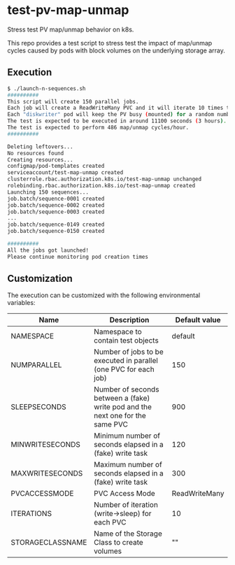 # test-pv-map-unmap
Stress test PV map/unmap behavior on k8s.

This repo provides a test script to stress test the impact of map/unmap cycles
caused by pods with block volumes on the underlying storage array.

## Execution
```bash
$ ./launch-n-sequences.sh 
##########
This script will create 150 parallel jobs.
Each job will create a ReadWriteMany PVC and it will iterate 10 times the creation of a pod to keep the PVC busy followed by another pod that is not going to use it.
Each "diskwriter" pod will keep the PV busy (mounted) for a random number of seconds between 120 and 300, the following "sleeper" pod will simply sleep for 900 seconds.
The test is expected to be executed in around 11100 seconds (3 hours).
The test is expected to perform 486 map/unmap cycles/hour.
##########

Deleting leftovers...
No resources found
Creating resources...
configmap/pod-templates created
serviceaccount/test-map-unmap created
clusterrole.rbac.authorization.k8s.io/test-map-unmap unchanged
rolebinding.rbac.authorization.k8s.io/test-map-unmap created
Launching 150 sequences...
job.batch/sequence-0001 created
job.batch/sequence-0002 created
job.batch/sequence-0003 created
...
job.batch/sequence-0149 created
job.batch/sequence-0150 created

##########
All the jobs got launched!
Please continue monitoring pod creation times
```

## Customization
The execution can be customized with the following environmental variables:

| Name             | Description                                                                    | Default value |
|------------------|--------------------------------------------------------------------------------|---------------|
| NAMESPACE        | Namespace to contain test objects                                              | default       |
| NUMPARALLEL      | Number of jobs to be executed in parallel (one PVC for each job)               | 150           |
| SLEEPSECONDS     | Number of seconds between a (fake) write pod and the next one for the same PVC | 900           |
| MINWRITESECONDS  | Minimum number of seconds elapsed in a (fake) write task                       | 120           |
| MAXWRITESECONDS  | Maximum number of seconds elapsed in a (fake) write task                       | 300           |
| PVCACCESSMODE    | PVC Access Mode                                                                | ReadWriteMany |
| ITERATIONS       | Number of iteration (write->sleep) for each PVC                                | 10            |
| STORAGECLASSNAME | Name of the Storage Class to create volumes                                    | ""            |



